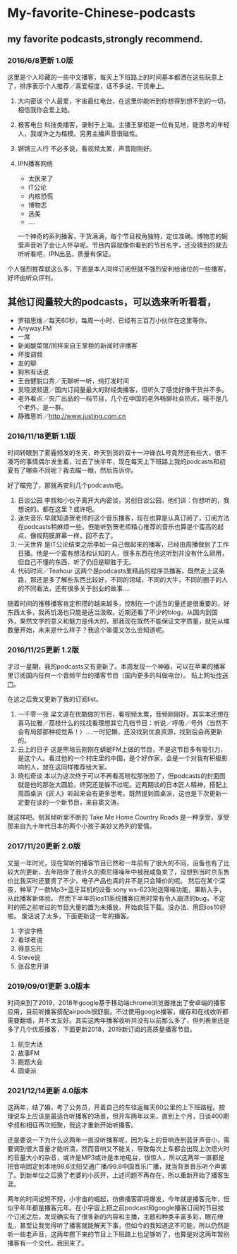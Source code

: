 # My-favorite-Chinese-podcasts
## my favorite podcasts,strongly recommend.
### 2016/6/8更新 1.0版
这里是个人珍藏的一些中文播客，每天上下班路上的时间基本都洒在这些玩意上了，排序表示个人推荐／喜爱程度，话不多说，干货奉上。

1. 大内密谈
  个人最爱，宇宙最红电台，在这里你能听到你想得到想不到的一切，相信我你会爱上她。
2. 极客电台
  科技类播客，录制于上海。主播王掌柜是一位有见地，能思考的年轻人，我或许之为楷模。另男主播声音很磁性。
3. 锵锵三人行
  不必多说，看视频太累，声音刚刚好。
4. IPN播客网络
      + 太医来了
      + IT公论
      + 内核恐慌
      + 博物志
      + 选美
      + ....
      
    一个神奇的系列播客，干货满满，每个节目视角独特，定位准确。博物志的婉莹声音听了会让人怀孕呢。节目内容就像你看到的节目名字，还没猜到的就去听听看吧，IPN出品，质量有保证。

个人强烈推荐就这么多，下面是本人同样订阅但就不强烈安利给诸位的一些播客，好坏由听众评判。

## 其他订阅量较大的podcasts，可以选来听听看看，
- 罗辑思维／每天60秒，每周一小时，已经有三百万小伙伴在这里等你。
- Anyway.FM
- 一席
- 新闻酸菜馆/同样来自王掌柜的新闻时评播客
- 坏蛋调频
- 友的聊
- 狗熊有话说
- 王自健脱口秀／无聊听一听，纯打发时间
- 吴晓波频道／国内订阅量最大的财经类播客，但听久了感觉好像干货并不多。
- 老外看点／央广出品的一档节目，几个在中国的老外畅聊社会热点，哦不是几个老外，是一群。
- 静雅思听／http://www.justing.com.cn

### 2016/11/18更新 1.1版
时间转眼到了雾霾频发的冬天，昨天到货的双十一冲锋衣L号竟然还有些大，很不凑巧的事情偶尔发生着，过去了快半年，现在每天上下班路上我的podcasts和初夏有了哪些不同呢？我去瞄一眼，然后告诉你。

好了瞄完了，那就再安利几个podcasts吧。

1. 日谈公园
    李叔和小伙子离开大内密谈，另创日谈公园，他们讲：你想听的，我想说的。都在这里？或许吧。
2. 迷失音乐
    早就知道贺老师的这个音乐播客，现在也算是认真订阅了，订阅方法在podcasts稍麻烦一些，但能听到贺老师精心推荐的音乐也算是个蛮高的起点，像视网膜屏幕一样，回不去了。
3. 一天世界
    是IT公论结束之后李如一自己做起来的播客，已经由周播做到了工作日播。他是一个蛮有想法和认知的人，很多东西在他这听到并没有什么卵用，但自己不懂的东西，听了仍旧是聊胜于无。
4. 代码时间／Teahour
    这两个是podcasts里精品的程序员播客，既然走上这条路，那还是多了解些东西比较好，不同的领域，不同的大牛，不同的圈子的人的不同看法，还有很多关于创业的故事....

随着时间的推移播客肯定积攒的越来越多，控制在一个适当的量还是很重要的，好东西太多，我再饥渴也只能是适当汲取。近期还看了不少的blog，从国内到国外，果然文字的意义和魅力是伟大的，那我现在既然不能保证文字质量，就先从堆数量开始，未来是什么样子？我这个笨蛋又怎么会知道呢。

### 2016/11/25更新 1.2版

才过一星期，我的podcasts又有更新了。本周发现一个神器，可以在苹果的播客里订阅国内任何一个音频平台的播客节目（国内更多的叫做电台）。
贴上网址[传送门](https://miao.li/2016/podcast_beta_miao_li/)。

在这之后我又更新了我的订阅list。

1. 一千零一夜
	梁文道在优酷做的节目，看视频太累，音频刚刚好。其实本还想在喜马拉雅／荔枝什么的找找看理想其它几档节目：听说／呼吸／号外（当然不会有局部那种视觉系！）....一时犯懒，还没找到优良资源，找到后会再更新的。
2. 云上的日子
	这是熊培云刚刚在蜻蜓FM上做的节目，不是这节目多有吸引力，是这个人。看过他的一个村庄里的中国，是个好作家，会是一个对我有积极影响的人，放在这同样推荐给大家。
3. 晓松奇谈
	本以为这次终于可以不再看高晓松那张脸了，但podcasts的封面图就是他的那张大圆脸，终究还是躲不过呢。近两期谈的日本匠人精神，搭配上周圆桌派《匠人》听起来会有更多思考。既然提到圆桌派，这也是下次更新一定要在谈的一个新节目，来自窦文涛。


就这样吧。侧耳倾听里不断的 Take Me Home Country Roads 是一种享受，享受那来自九十年代日本的两个小孩子美妙又热列的爱情。

### 2017/11/20更新 2.0版

又是一年时光，现在常听的播客节目已然和一年前有了很大的不同，设备也有了比较大的更新，去年陪伴了我许久的索尼降噪年中被我咸鱼卖了，没想到当时京东售价比我买时还要贵了不少，电子产品也真的并不是只会降价的呢。
然后在某个深夜，种草了一款Mp3+蓝牙耳机的设备:sony ws-623附送降噪功能，果断入手，从此播客新体验。
然而下半年的ios11系统播客应用时常有令人崩溃的bug，不定时的把之前听过的节目大量的置为未播放，开始疯狂下载。没办法，用回ios10好啦。
废话说了太多，下面更新这一年的播客。

1. 字谈字畅
2. 看球者说
3. 得意忘形
4. Steve说
5. 张召忠开讲

	
### 2019/09/01更新 3.0版本

时间来到了2019，2018年google基于移动端chrome浏览器推出了安卓端的播客应用，目前听播客搭配airpods很舒服。不过使用google播客，缓存和在线收听都需要翻墙，并不太友好。其实这两年播客收听并没有以前那么多了，但列表里还是多了几个优质播客，下面更新2018，2019新订阅的高质量播客节目。

1. 航空大话
2. 故事FM
3. 跑题大会
4. 圆桌派

### 2021/12/14更新 4.0版本

这两年，结了婚，考了公务员，开着自己的车往返每天60公里的上下班路程。按理说车上应该是最适合听播客的场景，但开车两年以来，直到上个月，日谈400期李叔和相征再次相聚，我这才重新开始听播客。

还是要说一下为什么这两年一直没听播客呢，因为车上的音响连到蓝牙声音小，需要调到很大音量才能听清，然而音响又不能关，导致每次上车都会出现上次熄火时的音量大小的杂音，或许是MP3或许是本地电台，很惊人，所以这两年一直都是把音响固定到本地98.6沈阳交通广播/99.8中国音乐广播，就当背景音乐听个声罢了。到新单位之后换了老婆的小灰开，上述问题不再存在，所以重新开始了播客生涯。

两年的时间说短不短，小宇宙的崛起，彷佛播客即将爆发，今年就是播客元年，但似乎年年都是播客元年。在小宇宙上把之前podcast和google播客订阅的节目挨个订阅之后，发现确实有了很多新的内容和主播，主题和种类丰富多彩，眼花缭乱，甚至让我觉得听了播客就能解天下事，但如今的我知道这不可能，所以仍然是听一些老声音，这两年攒下来的节目上下班路上也足够听了，也算是对这两年暂别播客有一个交代，我回来了。
